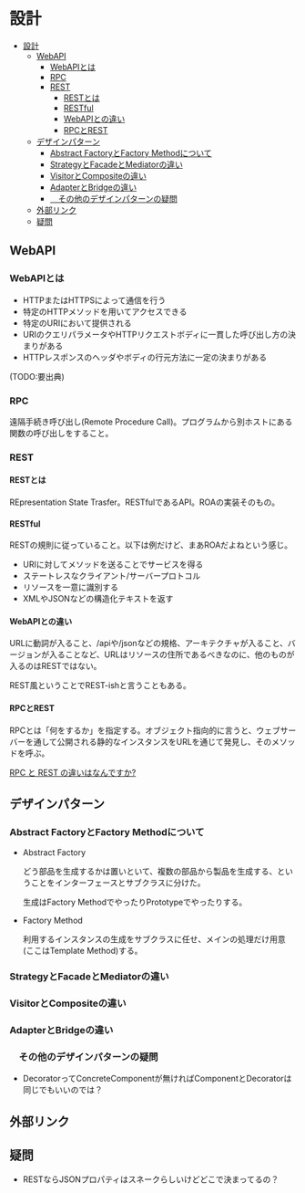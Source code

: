 # 設計

- [設計](#設計)
  - [WebAPI](#webapi)
    - [WebAPIとは](#webapiとは)
    - [RPC](#rpc)
    - [REST](#rest)
      - [RESTとは](#restとは)
      - [RESTful](#restful)
      - [WebAPIとの違い](#webapiとの違い)
      - [RPCとREST](#rpcとrest)
  - [デザインパターン](#デザインパターン)
    - [Abstract FactoryとFactory Methodについて](#abstract-factoryとfactory-methodについて)
    - [StrategyとFacadeとMediatorの違い](#strategyとfacadeとmediatorの違い)
    - [VisitorとCompositeの違い](#visitorとcompositeの違い)
    - [AdapterとBridgeの違い](#adapterとbridgeの違い)
    - [　その他のデザインパターンの疑問](#その他のデザインパターンの疑問)
  - [外部リンク](#外部リンク)
  - [疑問](#疑問)

## WebAPI

### WebAPIとは

- HTTPまたはHTTPSによって通信を行う
- 特定のHTTPメソッドを用いてアクセスできる
- 特定のURIにおいて提供される
- URIのクエリパラメータやHTTPリクエストボディに一貫した呼び出し方の決まりがある
- HTTPレスポンスのヘッダやボディの行元方法に一定の決まりがある

(TODO:要出典)

### RPC

遠隔手続き呼び出し(Remote Procedure Call)。プログラムから別ホストにある関数の呼び出しをすること。

### REST

#### RESTとは

REpresentation State Trasfer。RESTfulであるAPI。ROAの実装そのもの。

#### RESTful

RESTの規則に従っていること。以下は例だけど、まあROAだよねという感じ。

- URIに対してメソッドを送ることでサービスを得る
- ステートレスなクライアント/サーバープロトコル
- リソースを一意に識別する
- XMLやJSONなどの構造化テキストを返す

#### WebAPIとの違い

URLに動詞が入ること、/apiや/jsonなどの規格、アーキテクチャが入ること、バージョンが入ることなど、URLはリソースの住所であるべきなのに、他のものが入るのはRESTではない。

REST風ということでREST-ishと言うこともある。

#### RPCとREST

RPCとは「何をするか」を指定する。オブジェクト指向的に言うと、ウェブサーバーを通して公開される静的なインスタンスをURLを通じて発見し、そのメソッドを呼ぶ。

[RPC と REST の違いはなんですか?](https://aws.amazon.com/jp/compare/the-difference-between-rpc-and-rest/)

## デザインパターン

### Abstract FactoryとFactory Methodについて

- Abstract Factory

  どう部品を生成するかは置いといて、複数の部品から製品を生成する、ということをインターフェースとサブクラスに分けた。

  生成はFactory MethodでやったりPrototypeでやったりする。

- Factory Method

  利用するインスタンスの生成をサブクラスに任せ、メインの処理だけ用意(ここはTemplate Method)する。

### StrategyとFacadeとMediatorの違い

### VisitorとCompositeの違い

### AdapterとBridgeの違い

### 　その他のデザインパターンの疑問

- DecoratorってConcreteComponentが無ければComponentとDecoratorは同じでもいいのでは？

## 外部リンク

## 疑問

- RESTならJSONプロパティはスネークらしいけどどこで決まってるの？
